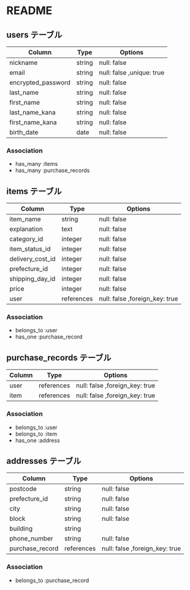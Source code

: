 # README
## users テーブル

|Column             |Type   |Options                  |
|-------------------|-------|-------------------------|
|nickname           |string |null: false              |
|email              |string |null: false ,unique: true|
|encrypted_password |string |null: false              |
|last_name          |string |null: false              |
|first_name         |string |null: false              |
|last_name_kana     |string |null: false              |
|first_name_kana    |string |null: false              |
|birth_date         |date   |null: false              |


### Association
- has_many :items
- has_many :purchase_records



## items テーブル

|Column             |Type       |Options                        |
|-------------------|-----------|-------------------------------|
|item_name          |string     |null: false                    |
|explanation        |text       |null: false                    |
|category_id        |integer    |null: false                    |
|item_status_id     |integer    |null: false                    |
|delivery_cost_id   |integer    |null: false                    |
|prefecture_id      |integer    |null: false                    |
|shipping_day_id    |integer    |null: false                    |
|price              |integer    |null: false                    |
|user               |references |null: false ,foreign_key: true |  #出品者

### Association
- belongs_to :user
- has_one :purchase_record



## purchase_records テーブル

|Column             |Type       |Options                        |
|-------------------|-----------|-------------------------------|
|user               |references |null: false ,foreign_key: true |  #購入者
|item               |references |null: false ,foreign_key: true |


### Association
- belongs_to :user
- belongs_to :item
- has_one :address



## addresses テーブル

|Column             |Type       |Options                        |
|-------------------|-----------|-------------------------------|
|postcode           |string     |null: false                    |
|prefecture_id      |string     |null: false                    |
|city               |string     |null: false                    |
|block              |string     |null: false                    |
|building           |string     |                               |
|phone_number       |string     |null: false                    |
|purchase_record    |references |null: false ,foreign_key: true |




### Association
- belongs_to :purchase_record

